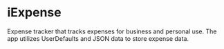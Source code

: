 # iExpense

Expense tracker that tracks expenses for business and personal use. The app utilizes UserDefaults and JSON data to store expense data.
